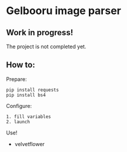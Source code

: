 # Gelbooru image parser


<h2>Work in progress!</h2>
The project is not completed yet.

<h2>How to:</h2>

Prepare:

	pip install requests
	pip install bs4
	
Configure:

	1. fill variables
	2. launch

Use!

- velvetflower